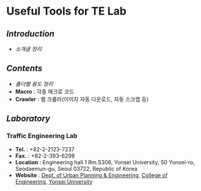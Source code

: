 # Useful Tools for TE Lab

## *Introduction* 
* *소개글 정리*

## *Contents*
* *폴더별 용도 정리*
* **Macro** : 각종 매크로 코드
* **Crawler** : 웹 크롤러(이미지 자동 다운로드, 자동 스크랩 등)

## *Laboratory*
### Traffic Engineering Lab
* **Tel.** : +82-2-2123-7237
* **Fax.** : +82-2-393-6298
* **Location** : Engineering hall 1 Rm.S306, Yonsei University, 50 Yonsei-ro, Seodaemun-gu, Seoul 03722, Republic of Korea
* **Website** : [Dept. of Urban Planning & Engineering](https://urban.yonsei.ac.kr), [College of Engineering](https://engineering.yonsei.ac.kr/engineering/index.do), [Yonsei University](https://yonsei.ac.kr)
